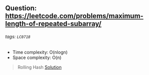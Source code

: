 ## Question: https://leetcode.com/problems/maximum-length-of-repeated-subarray/
###### tags: `LC0718`

* Time complexity: O(nlogn)
* Space complexity: O(n)

> Rolling Hash
> [Solution](https://github.com/ChengTsungPao/LeetCode/blob/review/Binary_Search/0718_Maximum_Length_of_Repeated_Subarray/code1.py)
